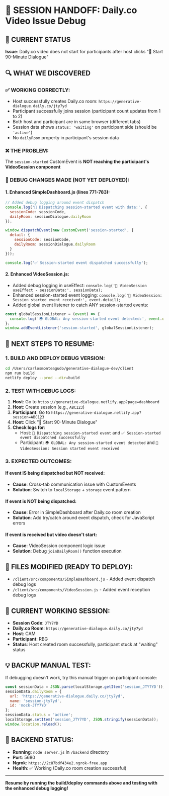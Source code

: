 # 🚀 SESSION HANDOFF: Daily.co Video Issue Debug

## 🎯 CURRENT STATUS
**Issue**: Daily.co video does not start for participants after host clicks "🚀 Start 90-Minute Dialogue"

## 🔍 WHAT WE DISCOVERED

### ✅ WORKING CORRECTLY:
- Host successfully creates Daily.co room: `https://generative-dialogue.daily.co/jty7yd`
- Participant successfully joins session (participant count updates from 1 to 2)
- Both host and participant are in same browser (different tabs)
- Session data shows `status: 'waiting'` on participant side (should be `'active'`)
- No `dailyRoom` property in participant's session data

### ❌ THE PROBLEM:
The `session-started` CustomEvent is **NOT reaching the participant's VideoSession component**

### 🔧 DEBUG CHANGES MADE (NOT YET DEPLOYED):

#### 1. Enhanced SimpleDashboard.js (lines 771-783):
```javascript
// Added debug logging around event dispatch
console.log('🚀 Dispatching session-started event with data:', {
  sessionCode: sessionCode,
  dailyRoom: sessionDialogue.dailyRoom
});

window.dispatchEvent(new CustomEvent('session-started', {
  detail: {
    sessionCode: sessionCode,
    dailyRoom: sessionDialogue.dailyRoom
  }
}));

console.log('✅ Session-started event dispatched successfully');
```

#### 2. Enhanced VideoSession.js:
- Added debug logging in useEffect: `console.log('🎯 VideoSession useEffect - sessionData:', sessionData);`
- Enhanced session-started event logging: `console.log('📢 VideoSession: Session started event received:', event.detail);`
- Added global event listener to catch ANY session-started events:
```javascript
const globalSessionListener = (event) => {
  console.log('🌍 GLOBAL: Any session-started event detected:', event.detail);
};
window.addEventListener('session-started', globalSessionListener);
```

## 🚀 NEXT STEPS TO RESUME:

### 1. BUILD AND DEPLOY DEBUG VERSION:
```bash
cd /Users/carlosmonteagudo/generative-dialogue-dev/client
npm run build
netlify deploy --prod --dir=build
```

### 2. TEST WITH DEBUG LOGS:
1. **Host**: Go to `https://generative-dialogue.netlify.app?page=dashboard`
2. **Host**: Create session (e.g., `ABC123`)
3. **Participant**: Go to `https://generative-dialogue.netlify.app?session=ABC123` 
4. **Host**: Click "🚀 Start 90-Minute Dialogue"
5. **Check logs for**:
   - Host: `🚀 Dispatching session-started event` and `✅ Session-started event dispatched successfully`
   - Participant: `🌍 GLOBAL: Any session-started event detected` and `📢 VideoSession: Session started event received`

### 3. EXPECTED OUTCOMES:

#### If event IS being dispatched but NOT received:
- **Cause**: Cross-tab communication issue with CustomEvents
- **Solution**: Switch to `localStorage` + `storage` event pattern

#### If event is NOT being dispatched:
- **Cause**: Error in SimpleDashboard after Daily.co room creation
- **Solution**: Add try/catch around event dispatch, check for JavaScript errors

#### If event is received but video doesn't start:
- **Cause**: VideoSession component logic issue
- **Solution**: Debug `joinDailyRoom()` function execution

## 📁 FILES MODIFIED (READY TO DEPLOY):
- `/client/src/components/SimpleDashboard.js` - Added event dispatch debug logs
- `/client/src/components/VideoSession.js` - Added event reception debug logs

## 🎯 CURRENT WORKING SESSION:
- **Session Code**: `JTY7YD` 
- **Daily.co Room**: `https://generative-dialogue.daily.co/jty7yd`
- **Host**: CAM
- **Participant**: RBG
- **Status**: Host created room successfully, participant stuck at "waiting" status

## 💡 BACKUP MANUAL TEST:
If debugging doesn't work, try this manual trigger on participant console:
```javascript
const sessionData = JSON.parse(localStorage.getItem('session_JTY7YD'));
sessionData.dailyRoom = {
  url: 'https://generative-dialogue.daily.co/jty7yd',
  name: 'session-jty7yd', 
  id: 'mock-JTY7YD'
};
sessionData.status = 'active';
localStorage.setItem('session_JTY7YD', JSON.stringify(sessionData));
window.location.reload();
```

## 🔄 BACKEND STATUS:
- **Running**: `node server.js` in `/backend` directory
- **Port**: 5680
- **Ngrok**: `https://2c87bdf434e2.ngrok-free.app`
- **Health**: ✅ Working (Daily.co room creation successful)

---

**Resume by running the build/deploy commands above and testing with the enhanced debug logging!**
















